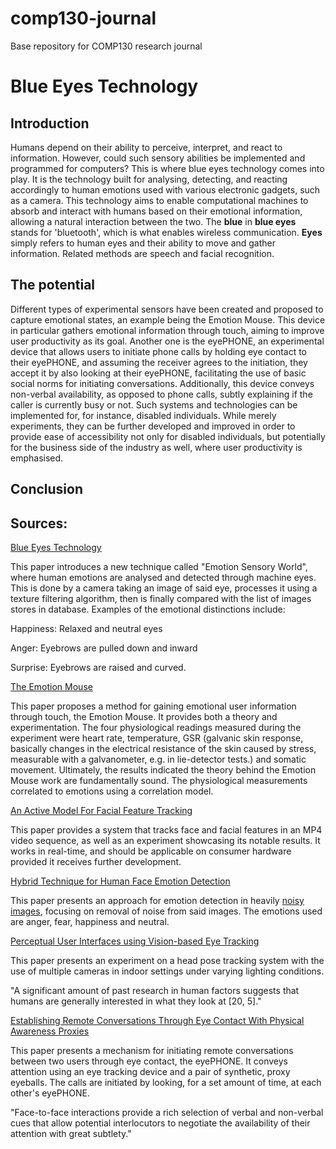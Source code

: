 # comp130-journal
Base repository for COMP130 research journal

# Blue Eyes Technology

## Introduction
Humans depend on their ability to perceive, interpret, and react to information. However, could such sensory abilities be implemented and programmed for computers? This is where blue eyes technology comes into play. It is the technology built for analysing, detecting, and reacting accordingly to human emotions used with various electronic gadgets, such as a camera. This technology aims to enable computational machines to absorb and interact with humans based on their emotional information, allowing a natural interaction between the two. The **blue** in **blue eyes** stands for 'bluetooth', which is what enables wireless communication. **Eyes** simply refers to human eyes and their ability to move and gather information. Related methods are speech and facial recognition. 

## The potential
Different types of experimental sensors have been created and proposed to capture emotional states, an example being the Emotion Mouse. This device in particular gathers emotional information through touch, aiming to improve user productivity as its goal. Another one is the eyePHONE, an experimental device that allows users to initiate phone calls by holding eye contact to their eyePHONE, and assuming the receiver agrees to the initiation, they accept it by also looking at their eyePHONE, facilitating the use of basic social norms for initiating conversations. Additionally, this device conveys non-verbal availability, as opposed to phone calls, subtly explaining if the caller is currently busy or not. Such systems and technologies can be implemented for, for instance, disabled individuals. While merely experiments, they can be further developed and improved in order to provide ease of accessibility not only for disabled individuals, but potentially for the business side of the industry as well, where user productivity is emphasised. 

## Conclusion


## Sources:

[Blue Eyes Technology](http://ieeexplore.ieee.org.ezproxy.falmouth.ac.uk/stamp/stamp.jsp?arnumber=6693995)

This paper introduces a new technique called "Emotion Sensory World", where human emotions are analysed and detected through machine eyes. This is done by a camera taking an image of said eye, processes it using a texture filtering algorithm, then is finally compared with the list of images stores in database. Examples of the emotional distinctions include: 

Happiness: Relaxed and neutral eyes

Anger: Eyebrows are pulled down and inward

Surprise: Eyebrows are raised and curved.


[The Emotion Mouse](https://pdfs.semanticscholar.org/91d8/2d479b4469cfc8b2c52005a3f8bbf7d28aae.pdf)

This paper proposes a method for gaining emotional user information through touch, the Emotion Mouse. It provides both a theory and experimentation. The four physiological readings measured during the experiment were heart rate, temperature, GSR (galvanic skin response, basically changes in the electrical resistance of the skin caused by stress, measurable with a galvanometer, e.g. in lie-detector tests.) and somatic movement. Ultimately, the results indicated the theory behind the Emotion Mouse work are fundamentally sound. The physiological measurements correlated to emotions using a correlation model.


[An Active Model For Facial Feature Tracking](http://citeseerx.ist.psu.edu/viewdoc/download?doi=10.1.1.29.1837&rep=rep1&type=pdf)

This paper provides a system that tracks face and facial features in an MP4 video sequence, as well as an experiment showcasing its notable results. It works in real-time, and should be applicable on consumer hardware provided it receives further development.


[Hybrid Technique for Human Face Emotion Detection](http://ijsetr.com/uploads/435621IJSETR4235-180.pdf)

This paper presents an approach for emotion detection in heavily [noisy images](https://en.wikipedia.org/wiki/Image_noise), focusing on removal of noise from said images. The emotions used are anger, fear, happiness and neutral.


[Perceptual User Interfaces using Vision-based Eye Tracking](http://www.cc.gatech.edu/cpl/projects/multicameyetracking/papers/PrePrint.pdf)

This paper presents an experiment on a head pose tracking system with the use of multiple cameras in indoor settings under varying lighting conditions. 

"A significant amount of past research in human factors suggests that humans are generally interested in what they look at [20, 5]."


[Establishing Remote Conversations Through Eye Contact With Physical Awareness Proxies](https://static1.squarespace.com/static/519d10a2e4b090350a2b66a0/t/51e5525be4b0ead5a3b6de6c/1373983323680/p948-jabarin.pdf)

This paper presents a mechanism for initiating remote conversations between two users through eye contact, the eyePHONE. It conveys attention using an eye tracking device and a pair of synthetic, proxy eyeballs. The calls are initiated by looking, for a set amount of time, at each other's eyePHONE.

"Face-to-face interactions provide a rich selection of verbal and non-verbal cues that allow potential interlocutors to negotiate the availability of their attention with great subtlety."

